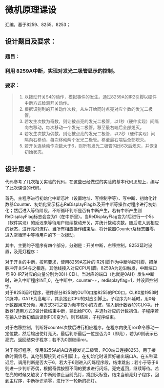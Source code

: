 # 微机原理课设
汇编，基于8259、8255、8253；

## 设计题目及要求：
### 题目：
### 利用 8259A中断，实现对发光二极管显示的控制。
### 要求：
>1.	以拨动开关S4的动作，模拟事件的发生。通过8259A的IR2引脚以硬件中断方式检测开关动作。
>2.	根据识别到的开关动作次数，从左开始同时点亮对应个数的发光二极管。
>3.	若发生次数为奇数，则让被点亮的发光二极管，以1秒（硬件实现）间隔向右移动，每次移动一个发光二极管。移至最右端后全部熄灭。
>4.	若发生次数为偶数，则让被点亮的发光二极管，以2秒（硬件实现）间隔向右移动，每次移动两个发光二极管。移至最右端后全部熄灭。
>5.	若开关连续动作次数大于6，则所有发光二极管闪烁6次后熄灭，并恢复初始状态。

## 设计思想：
代码参考了几次相关实验的代码，在这些已经做过的实验的基本代码思想上，编写了此次课设的代码。  
  
首先，主程序进行初始化中断芯片（设置地址、写控制字等）、写中断、初始化计数器Counter、初始化显示标志ReDisplayFlag以及开中断等操作对程序进行初始化；然后进入等待阶段，不断循环判断是否有中断产生，若有中断产生则ReDisplayFlag标志会变为1（在中断里）。当ReDisplayFlag变为1后进行一个5s（软件实现）的延迟来等待用户继续拨动开关，并统计拨动次数，随后进入到相应的状态，进行亮灯流程。当所有相应操作结束后，将计数器Counter及标志置零，进入空循环中等待用户的下一次拨动。  
  
其中，主要的子程序有四个部分，分别是：开关中断，右移控制，8253延时设置，及亮灯程序：  
  
对于开关的中断，按照要求，使用8259A芯片的IR2引脚作为中断响应引脚，把单脉冲开关S4与之相连，其他线接入对应CPU引脚。8259A为边沿触发，中断端口号IR0-IR7对应的向量分别为08H-0EH。当对应的端口（也就是0AH）发生中断时，进入中断程序INT_0。在中断中，counter++，redisplayflag=1，并设置控制字。  
对于8253延时程序，硬件部分8253的OUT0口接8255的PC0口，CLK0接1953时钟脉冲，GATE为高电平，其余接到CPU的对应引脚上。子程序为1s延时，用0号计数器用来分频，用方式3将之变为频率较小的方波，输入到计数器1的CLK中。计数器1选用方式0做计数结束中断，输出给PC0，并选1s对应的计数初值。子程序若在输入计数初值后读到PC0变为1，则1S结束，子程序结束。  
  
对于右移控制，判断好counter次数后进行相应程序，在程序内使用ror命令移动一定位数，然后输出使灯亮灭。最后判断最后一位是否为0（即亮），若为0则表示已亮完，返回结束子程序；若不为0则继续ror。  
  
对于亮灯程序，使用8255A的A口连接发光二极管，PC0端口连接8253，用于接收时间信号。其他引脚接到对应引脚上。在初始化时设置好输出端口A。在五秒延迟后，调用判断是否大于6，若大于6则进入闪烁程序段，结束跳出；若小于等于6则进一步判断奇偶，根据奇偶按照不同的要求进行闪烁。亮完返回，继续等待。若在亮的时候又触发了中断则停止当前亮灯，跳到灭标签，结束当前亮灯子程序，回到主程序，中断标识清零，进行下一轮新的亮灯。

